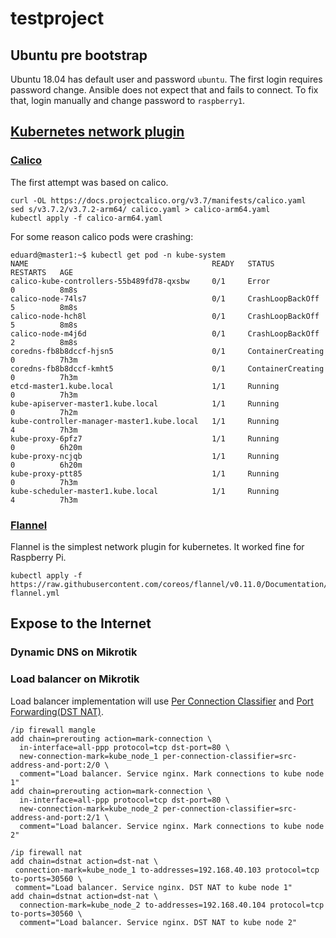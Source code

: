 # testproject

## Ubuntu pre bootstrap

Ubuntu 18.04 has default user and password `ubuntu`. The first login requires
password change. Ansible does not expect that and fails to connect.
To fix that, login manually and change password to `raspberry1`.

## [Kubernetes network plugin][11]

### [Calico][9]

The first attempt was based on calico.

```
curl -OL https://docs.projectcalico.org/v3.7/manifests/calico.yaml
sed s/v3.7.2/v3.7.2-arm64/ calico.yaml > calico-arm64.yaml
kubectl apply -f calico-arm64.yaml
```

For some reason calico pods were crashing:

```
eduard@master1:~$ kubectl get pod -n kube-system
NAME                                         READY   STATUS              RESTARTS   AGE
calico-kube-controllers-55b489fd78-qxsbw     0/1     Error               0          8m8s
calico-node-74ls7                            0/1     CrashLoopBackOff    5          8m8s
calico-node-hch8l                            0/1     CrashLoopBackOff    5          8m8s
calico-node-m4j6d                            0/1     CrashLoopBackOff    2          8m8s
coredns-fb8b8dccf-hjsn5                      0/1     ContainerCreating   0          7h3m
coredns-fb8b8dccf-kmht5                      0/1     ContainerCreating   0          7h3m
etcd-master1.kube.local                      1/1     Running             0          7h3m
kube-apiserver-master1.kube.local            1/1     Running             0          7h2m
kube-controller-manager-master1.kube.local   1/1     Running             4          7h3m
kube-proxy-6pfz7                             1/1     Running             0          6h20m
kube-proxy-ncjqb                             1/1     Running             0          6h20m
kube-proxy-ptt85                             1/1     Running             0          7h3m
kube-scheduler-master1.kube.local            1/1     Running             4          7h3m
```

### [Flannel][10]

Flannel is the simplest network plugin for kubernetes. It worked fine for Raspberry Pi.

```
kubectl apply -f https://raw.githubusercontent.com/coreos/flannel/v0.11.0/Documentation/kube-flannel.yml
```

## Expose to the Internet

### Dynamic DNS on Mikrotik

### Load balancer on Mikrotik

Load balancer implementation will use [Per Connection Classifier][14] and [Port Forwarding(DST NAT)][15].

```
/ip firewall mangle
add chain=prerouting action=mark-connection \
  in-interface=all-ppp protocol=tcp dst-port=80 \
  new-connection-mark=kube_node_1 per-connection-classifier=src-address-and-port:2/0 \
  comment="Load balancer. Service nginx. Mark connections to kube node 1"
add chain=prerouting action=mark-connection \
  in-interface=all-ppp protocol=tcp dst-port=80 \
  new-connection-mark=kube_node_2 per-connection-classifier=src-address-and-port:2/1 \
  comment="Load balancer. Service nginx. Mark connections to kube node 2"

/ip firewall nat
add chain=dstnat action=dst-nat \
 connection-mark=kube_node_1 to-addresses=192.168.40.103 protocol=tcp to-ports=30560 \
 comment="Load balancer. Service nginx. DST NAT to kube node 1"
add chain=dstnat action=dst-nat \
  connection-mark=kube_node_2 to-addresses=192.168.40.104 protocol=tcp to-ports=30560 \
  comment="Load balancer. Service nginx. DST NAT to kube node 2"
```

[1]: https://wiki.ubuntu.com/ARM/RaspberryPi
[2]: https://wiki.mikrotik.com/wiki/Manual:Basic_VLAN_switching#Other_devices_with_built-in_switch_chip
[3]: https://www.digitalocean.com/community/tutorials/how-to-create-a-kubernetes-cluster-using-kubeadm-on-ubuntu-18-04
[4]: https://www.projectcalico.org/announcing-calico-v3-2/
[5]: https://medium.com/nycdev/k8s-on-pi-9cc14843d43
[6]: https://www.raspberrypi.org/forums/viewtopic.php?t=203128
[7]: https://bugs.launchpad.net/ubuntu/+source/linux-signed/+bug/1771859
[8]: https://wiki.ubuntu.com/ARM/RaspberryPi
[9]: https://www.projectcalico.org/
[10]: https://github.com/coreos/flannel
[11]: https://kubernetes.io/docs/concepts/cluster-administration/networking/
[13]: https://wiki.mikrotik.com/wiki/Load_Balancing
[14]: https://wiki.mikrotik.com/wiki/Manual:PCC
[15]: https://wiki.mikrotik.com/wiki/Manual:IP/Firewall/NAT
